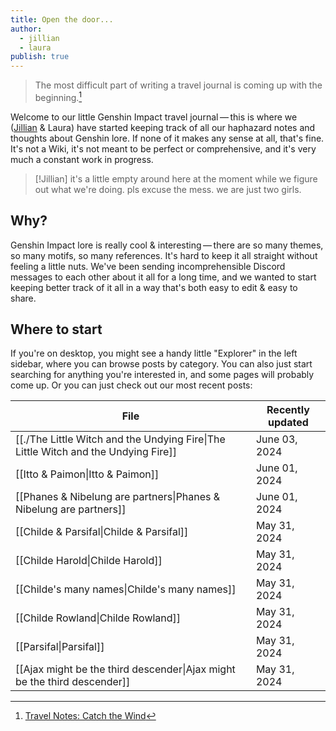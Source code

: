 ```yaml
---
title: Open the door...
author:
  - jillian
  - laura
publish: true
---
```


> The most difficult part of writing a travel journal is coming up with the beginning.[^1]

Welcome to our little Genshin Impact travel journal — this is where we ([Jillian](https://ooolong.netlify.app/) & Laura) have started keeping track of all our haphazard notes and thoughts about Genshin lore. If none of it makes any sense at all, that's fine. It's not a Wiki, it's not meant to be perfect or comprehensive, and it's very much a constant work in progress.

> [!Jillian]
> it's a little empty around here at the moment while we figure out what we're doing. pls excuse the mess. we are just two girls.

## Why?

Genshin Impact lore is really cool & interesting — there are so many themes, so many motifs, so many references. It's hard to keep it all straight without feeling a little nuts. We've been sending incomprehensible Discord messages to each other about it all for a long time, and we wanted to start keeping better track of it all in a way that's both easy to edit & easy to share.

## Where to start

If you're on desktop, you might see a handy little "Explorer" in the left sidebar, where you can browse posts by category. You can also just start searching for anything you're interested in, and some pages will probably come up. Or you can just check out our most recent posts:

| File                                                                               | Recently updated |
| ---------------------------------------------------------------------------------- | ---------------- |
| [[./The Little Witch and the Undying Fire\|The Little Witch and the Undying Fire]] | June 03, 2024    |
| [[Itto & Paimon\|Itto & Paimon]]                                                   | June 01, 2024    |
| [[Phanes & Nibelung are partners\|Phanes & Nibelung are partners]]                 | June 01, 2024    |
| [[Childe & Parsifal\|Childe & Parsifal]]                                           | May 31, 2024     |
| [[Childe Harold\|Childe Harold]]                                                   | May 31, 2024     |
| [[Childe's many names\|Childe's many names]]                                       | May 31, 2024     |
| [[Childe Rowland\|Childe Rowland]]                                                 | May 31, 2024     |
| [[Parsifal\|Parsifal]]                                                             | May 31, 2024     |
| [[Ajax might be the third descender\|Ajax might be the third descender]]           | May 31, 2024     |

[^1]: [Travel Notes: Catch the Wind](https://genshin-impact.fandom.com/wiki/Travel_Notes:_Catch_the_Wind)
